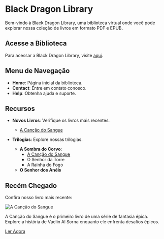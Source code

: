 <picture>
  <source media="(prefers-color-scheme: dark)" srcset="main/images/blackdragon.png">
  <source media="(prefers-color-scheme: ligth)" srcset="https://github.com/cvinicius369/BlackDragon/blob/main/images/blackdragon.png">
</picture>

# Black Dragon Library

Bem-vindo à Black Dragon Library, uma biblioteca virtual onde você pode explorar nossa coleção de livros em formato PDF e EPUB.

## Acesse a Biblioteca

Para acessar a Black Dragon Library, visite [aqui](https://cvinicius369.github.io/BlackDragon/).

## Menu de Navegação

- **Home**: Página inicial da biblioteca.
- **Contact**: Entre em contato conosco.
- **Help**: Obtenha ajuda e suporte.

## Recursos

- **Novos Livros**: Verifique os livros mais recentes.
  - [A Canção do Sangue](library/A%20Sombra%20do%20Corvo/A%20Can%C3%A7%C3%A3o%20do%20Sangue.pdf)

- **Trilogias**: Explore nossas trilogias.
  - **A Sombra do Corvo**:
    - [A Canção do Sangue](library/A%20Sombra%20do%20Corvo/A%20Can%C3%A7%C3%A3o%20do%20Sangue.pdf)
    - O Senhor da Torre
    - A Rainha do Fogo
  - **O Senhor dos Anéis**

## Recém Chegado

Confira nosso livro mais recente:

![A Canção do Sangue](images/A%20Cancao%20do%20Sangue.jpg)

A Canção do Sangue é o primeiro livro de uma série de fantasia épica. Explore a história de Vaelin Al Sorna enquanto ele enfrenta desafios épicos.

[Ler Agora](library/A%20Sombra%20do%20Corvo/A%20Can%C3%A7%C3%A3o%20do%20Sangue.pdf)
